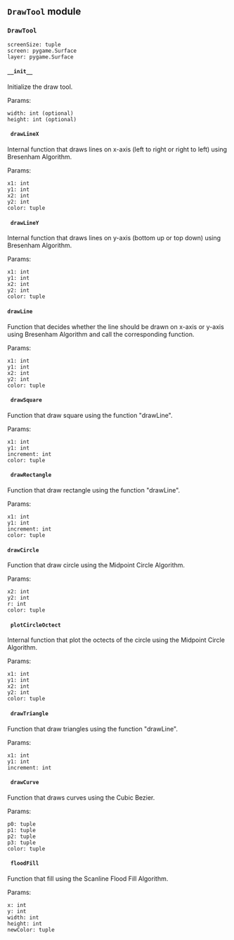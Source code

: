 ## `DrawTool` module

### `DrawTool`
```
screenSize: tuple
screen: pygame.Surface
layer: pygame.Surface
```

#### `__init__`
Initialize the draw tool.

Params:
```
width: int (optional)
height: int (optional)
```

#### ` drawLineX`
Internal function that draws lines on x-axis (left to right or right to left) using Bresenham Algorithm. 

Params:
```
x1: int 
y1: int 
x2: int
y2: int
color: tuple
```

#### ` drawLineY`
Internal function that draws lines on y-axis (bottom up or top down) using Bresenham Algorithm. 

Params:
```
x1: int 
y1: int 
x2: int
y2: int
color: tuple
```

#### `drawLine `
Function that decides whether the line should be drawn on x-axis or y-axis using Bresenham Algorithm and call the corresponding function. 

Params:
```
x1: int 
y1: int 
x2: int
y2: int
color: tuple
```

#### ` drawSquare`
Function that draw square using the function "drawLine". 

Params:
```
x1: int
y1: int
increment: int
color: tuple
```

#### ` drawRectangle`
Function that draw rectangle using the function "drawLine".

Params:
```
x1: int
y1: int
increment: int
color: tuple
```

#### `drawCircle `
Function that draw circle using the Midpoint Circle Algorithm. 

Params:
```
x2: int
y2: int
r: int
color: tuple
```

#### ` plotCircleOctect`
Internal function that plot the octects of the circle using the Midpoint Circle Algorithm. 

Params:
```
x1: int
y1: int
x2: int
y2: int
color: tuple
```

#### ` drawTriangle`
Function that draw triangles using the function "drawLine". 

Params:
```
x1: int
y1: int
increment: int
```

#### ` drawCurve`
Function that draws curves using the Cubic Bezier. 

Params:
```
p0: tuple
p1: tuple
p2: tuple
p3: tuple
color: tuple
```

#### ` floodFill`
Function that fill using the Scanline Flood Fill Algorithm.

Params:
```
x: int
y: int
width: int
height: int
newColor: tuple
```
